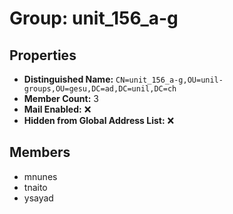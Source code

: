 # Group: unit_156_a-g

## Properties

- **Distinguished Name:** `CN=unit_156_a-g,OU=unil-groups,OU=gesu,DC=ad,DC=unil,DC=ch`
- **Member Count:** 3
- **Mail Enabled:** ❌
- **Hidden from Global Address List:** ❌

## Members

- mnunes
- tnaito
- ysayad
